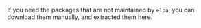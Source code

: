 If you need the packages that are not maintained by `elpa`,
  you can download them manually, and extracted them here.

